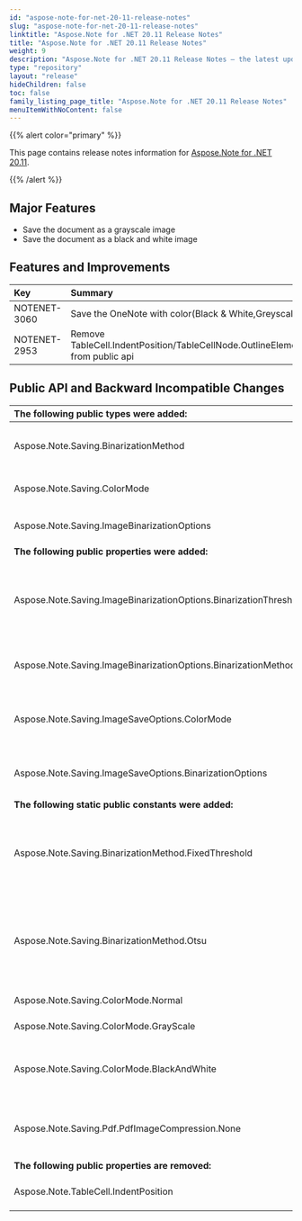 ```yaml
---
id: "aspose-note-for-net-20-11-release-notes"
slug: "aspose-note-for-net-20-11-release-notes"
linktitle: "Aspose.Note for .NET 20.11 Release Notes"
title: "Aspose.Note for .NET 20.11 Release Notes"
weight: 9
description: "Aspose.Note for .NET 20.11 Release Notes – the latest updates and fixes."
type: "repository"
layout: "release"
hideChildren: false
toc: false
family_listing_page_title: "Aspose.Note for .NET 20.11 Release Notes"
menuItemWithNoContent: false
---
```


{{% alert color="primary" %}} 

This page contains release notes information for [Aspose.Note for .NET 20.11](https://releases.aspose.com/note/net/new-releases/aspose.note-for-.net-20.11/).

{{% /alert %}} 

## **Major Features**
- Save the document as a grayscale image
- Save the document as a black and white image

## **Features and Improvements**
|**Key**|**Summary**|**Category**|
| :- | :- | :- |
|NOTENET-3060|Save the OneNote with color(Black & White,Greyscale and Color)|New Feature|
|NOTENET-2953|Remove TableCell.IndentPosition/TableCellNode.OutlineElementChildLevel from public api |Enhancement|
## **Public API and Backward Incompatible Changes**

|**The following public types were added:**|**Description**|
| :- | :- |
|Aspose.Note.Saving.BinarizationMethod|Specifies binarization method for an image.|
|Aspose.Note.Saving.ColorMode|The color mode of the image.|
|Aspose.Note.Saving.ImageBinarizationOptions|Options for image's binarization.|
|**The following public properties were added:**|**Description**|
|Aspose.Note.Saving.ImageBinarizationOptions.BinarizationThreshold|Gets or sets threshold value for fixed threshold binarization method.|
|Aspose.Note.Saving.ImageBinarizationOptions.BinarizationMethod|Gets or sets the binarization method.|
|Aspose.Note.Saving.ImageSaveOptions.ColorMode|Gets or sets color mode for the output image.|
|Aspose.Note.Saving.ImageSaveOptions.BinarizationOptions|Gets or sets options for image's binarization.|
|**The following static public constants were added:**|**Description**|
|Aspose.Note.Saving.BinarizationMethod.FixedThreshold|The image's binarization is performed using specified fixed threshold.|
|Aspose.Note.Saving.BinarizationMethod.Otsu|The image's binarization is performed adaptively using Otsu's method to evaluate threshold.|
|Aspose.Note.Saving.ColorMode.Normal|Full color image.|
|Aspose.Note.Saving.ColorMode.GrayScale|Gray scale image.|
|Aspose.Note.Saving.ColorMode.BlackAndWhite|Binary image: only black and white colors are used.|
|Aspose.Note.Saving.Pdf.PdfImageCompression.None|No compression is used when saving images.|
|**The following public properties are removed:**|**Description**|
|Aspose.Note.TableCell.IndentPosition|Gets or sets the indent position.|